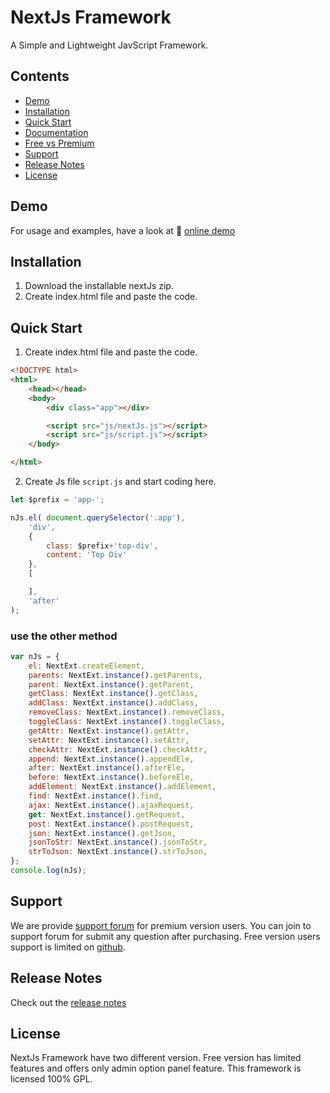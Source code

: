 # NextJs Framework
A Simple and Lightweight JavScript Framework.

## Contents
- [Demo](#demo)
- [Installation](#installation)
- [Quick Start](#quick-start)
- [Documentation](#documentation)
- [Free vs Premium](#free-vs-premium)
- [Support](#support)
- [Release Notes](#release-notes)
- [License](#license)

## Demo
For usage and examples, have a look at :rocket: [online demo]()

## Installation

1. Download the installable nextJs zip.
2. Create index.html file and paste the code.


## Quick Start
1. Create index.html file and paste the code.
```html
<!DOCTYPE html>
<html>
    <head></head>
    <body>
        <div class="app"></div>

        <script src="js/nextJs.js"></script>
        <script src="js/script.js"></script>
    </body>

</html>
```
2. Create Js file `script.js` and start coding here.
```js
let $prefix = 'app-';

nJs.el( document.querySelector('.app'),
    'div',
    {
        class: $prefix+'top-div',
        content: 'Top Div'
    },
    [

    ],
    'after'
);
```
<h3>use the other method</h3>

```js
var nJs = {
    el: NextExt.createElement,
    parents: NextExt.instance().getParents,
    parent: NextExt.instance().getParent,
    getClass: NextExt.instance().getClass,
    addClass: NextExt.instance().addClass,
    removeClass: NextExt.instance().removeClass,
    toggleClass: NextExt.instance().toggleClass,
    getAttr: NextExt.instance().getAttr,
    setAttr: NextExt.instance().setAttr,
    checkAttr: NextExt.instance().checkAttr,
    append: NextExt.instance().appendEle,
    after: NextExt.instance().afterEle,
    before: NextExt.instance().beforeEle,
    addElement: NextExt.instance().addElement,
    find: NextExt.instance().find,
    ajax: NextExt.instance().ajaxRequest,
    get: NextExt.instance().getRequest,
    post: NextExt.instance().postRequest,
    json: NextExt.instance().getJson,
    jsonToStr: NextExt.instance().jsonToStr,
    strToJson: NextExt.instance().strToJson,
};
console.log(nJs);
```

## Support

We are provide [support forum]() for premium version users. You can join to support forum for submit any question after purchasing. Free version users support is limited on [github]().

## Release Notes
Check out the [release notes]()

## License
NextJs Framework have two different version. Free version has limited features and offers only admin option panel feature.  This framework is licensed 100% GPL.

